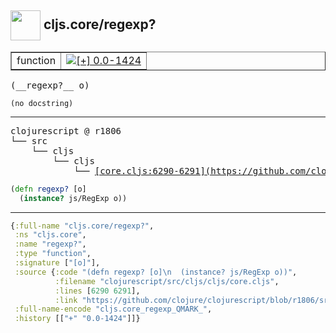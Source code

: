 ## <img width="48px" valign="middle" src="http://i.imgur.com/Hi20huC.png"> cljs.core/regexp?

 <table border="1">
<tr>
<td>function</td>
<td><a href="https://github.com/cljsinfo/api-refs/tree/0.0-1424"><img valign="middle" alt="[+] 0.0-1424" src="https://img.shields.io/badge/+-0.0--1424-lightgrey.svg"></a> </td>
</tr>
</table>

 <samp>
(__regexp?__ o)<br>
</samp>

```
(no docstring)
```

---

 <pre>
clojurescript @ r1806
└── src
    └── cljs
        └── cljs
            └── <ins>[core.cljs:6290-6291](https://github.com/clojure/clojurescript/blob/r1806/src/cljs/cljs/core.cljs#L6290-L6291)</ins>
</pre>

```clj
(defn regexp? [o]
  (instance? js/RegExp o))
```


---

```clj
{:full-name "cljs.core/regexp?",
 :ns "cljs.core",
 :name "regexp?",
 :type "function",
 :signature ["[o]"],
 :source {:code "(defn regexp? [o]\n  (instance? js/RegExp o))",
          :filename "clojurescript/src/cljs/cljs/core.cljs",
          :lines [6290 6291],
          :link "https://github.com/clojure/clojurescript/blob/r1806/src/cljs/cljs/core.cljs#L6290-L6291"},
 :full-name-encode "cljs.core_regexp_QMARK_",
 :history [["+" "0.0-1424"]]}

```
